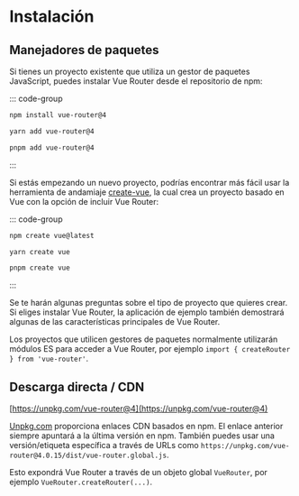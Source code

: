 # Instalación

<VueMasteryLogoLink></VueMasteryLogoLink>

## Manejadores de paquetes

Si tienes un proyecto existente que utiliza un gestor de paquetes JavaScript, puedes instalar Vue Router desde el repositorio de npm:

::: code-group

```bash [npm]
npm install vue-router@4
```

```bash [yarn]
yarn add vue-router@4
```

```bash [pnpm]
pnpm add vue-router@4
```

:::

Si estás empezando un nuevo proyecto, podrías encontrar más fácil usar la herramienta de andamiaje [create-vue](https://github.com/vuejs/create-vue), la cual crea un proyecto basado en Vue con la opción de incluir Vue Router:

::: code-group

```bash [npm]
npm create vue@latest
```

```bash [yarn]
yarn create vue
```

```bash [pnpm]
pnpm create vue
```

:::

Se te harán algunas preguntas sobre el tipo de proyecto que quieres crear. Si eliges instalar Vue Router, la aplicación de ejemplo también demostrará algunas de las características principales de Vue Router.

Los proyectos que utilicen gestores de paquetes normalmente utilizarán módulos ES para acceder a Vue Router, por ejemplo `import { createRouter } from 'vue-router'`.

## Descarga directa / CDN

[https://unpkg.com/vue-router@4](https://unpkg.com/vue-router@4)

<!--email_off-->

[Unpkg.com](https://unpkg.com) proporciona enlaces CDN basados en npm. El enlace anterior siempre apuntará a la última versión en npm. También puedes usar una versión/etiqueta específica a través de URLs como `https://unpkg.com/vue-router@4.0.15/dist/vue-router.global.js`.

<!--/email_off-->

Esto expondrá Vue Router a través de un objeto global `VueRouter`, por ejemplo `VueRouter.createRouter(...)`.
